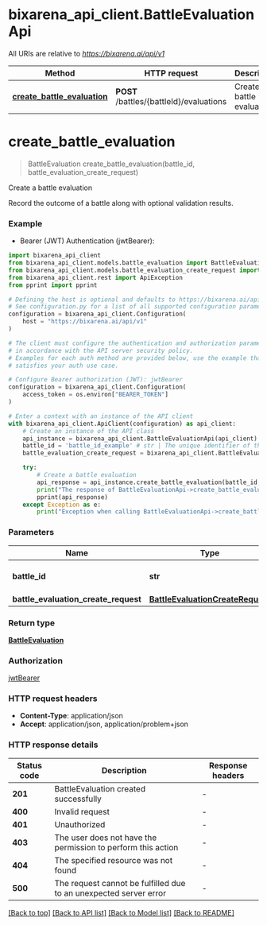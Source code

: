 # bixarena_api_client.BattleEvaluationApi

All URIs are relative to *https://bixarena.ai/api/v1*

| Method                                                                          | HTTP request                             | Description                |
| ------------------------------------------------------------------------------- | ---------------------------------------- | -------------------------- |
| [**create_battle_evaluation**](BattleEvaluationApi.md#create_battle_evaluation) | **POST** /battles/{battleId}/evaluations | Create a battle evaluation |

# **create_battle_evaluation**

> BattleEvaluation create_battle_evaluation(battle_id, battle_evaluation_create_request)

Create a battle evaluation

Record the outcome of a battle along with optional validation results.

### Example

- Bearer (JWT) Authentication (jwtBearer):

```python
import bixarena_api_client
from bixarena_api_client.models.battle_evaluation import BattleEvaluation
from bixarena_api_client.models.battle_evaluation_create_request import BattleEvaluationCreateRequest
from bixarena_api_client.rest import ApiException
from pprint import pprint

# Defining the host is optional and defaults to https://bixarena.ai/api/v1
# See configuration.py for a list of all supported configuration parameters.
configuration = bixarena_api_client.Configuration(
    host = "https://bixarena.ai/api/v1"
)

# The client must configure the authentication and authorization parameters
# in accordance with the API server security policy.
# Examples for each auth method are provided below, use the example that
# satisfies your auth use case.

# Configure Bearer authorization (JWT): jwtBearer
configuration = bixarena_api_client.Configuration(
    access_token = os.environ["BEARER_TOKEN"]
)

# Enter a context with an instance of the API client
with bixarena_api_client.ApiClient(configuration) as api_client:
    # Create an instance of the API class
    api_instance = bixarena_api_client.BattleEvaluationApi(api_client)
    battle_id = 'battle_id_example' # str | The unique identifier of the battle
    battle_evaluation_create_request = bixarena_api_client.BattleEvaluationCreateRequest() # BattleEvaluationCreateRequest |

    try:
        # Create a battle evaluation
        api_response = api_instance.create_battle_evaluation(battle_id, battle_evaluation_create_request)
        print("The response of BattleEvaluationApi->create_battle_evaluation:\n")
        pprint(api_response)
    except Exception as e:
        print("Exception when calling BattleEvaluationApi->create_battle_evaluation: %s\n" % e)
```

### Parameters

| Name                                 | Type                                                                  | Description                         | Notes |
| ------------------------------------ | --------------------------------------------------------------------- | ----------------------------------- | ----- |
| **battle_id**                        | **str**                                                               | The unique identifier of the battle |
| **battle_evaluation_create_request** | [**BattleEvaluationCreateRequest**](BattleEvaluationCreateRequest.md) |                                     |

### Return type

[**BattleEvaluation**](BattleEvaluation.md)

### Authorization

[jwtBearer](../README.md#jwtBearer)

### HTTP request headers

- **Content-Type**: application/json
- **Accept**: application/json, application/problem+json

### HTTP response details

| Status code | Description                                                       | Response headers |
| ----------- | ----------------------------------------------------------------- | ---------------- |
| **201**     | BattleEvaluation created successfully                             | -                |
| **400**     | Invalid request                                                   | -                |
| **401**     | Unauthorized                                                      | -                |
| **403**     | The user does not have the permission to perform this action      | -                |
| **404**     | The specified resource was not found                              | -                |
| **500**     | The request cannot be fulfilled due to an unexpected server error | -                |

[[Back to top]](#) [[Back to API list]](../README.md#documentation-for-api-endpoints) [[Back to Model list]](../README.md#documentation-for-models) [[Back to README]](../README.md)
